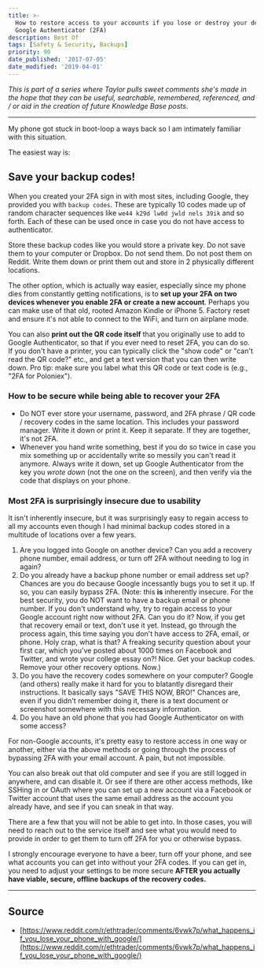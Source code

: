 ```yaml
---
title: >-
  How to restore access to your accounts if you lose or destroy your device with
  Google Authenticator (2FA)
description: Best Of
tags: [Safety & Security, Backups]
priority: 90
date_published: '2017-07-05'
date_modified: '2019-04-01'
---
```


*This is part of a series where Taylor pulls sweet comments she's made in the hope that they can be useful, searchable, remembered, referenced, and / or aid in the creation of future Knowledge Base posts.*

---

My phone got stuck in boot-loop a ways back so I am intimately familiar with this situation.

The easiest way is:

## Save your backup codes!

When you created your 2FA sign in with most sites, including Google, they provided you with `backup codes`. These are typically 10 codes made up of random character sequences like `we44 k29d lw0d jwld nels 39ik` and so forth. Each of these can be used once in case you do not have access to authenticator.

Store these backup codes like you would store a private key. Do not save them to your computer or Dropbox. Do not send them. Do not post them on Reddit. Write them down or print them out and store in 2 physically different locations.

The other option, which is actually way easier, especially since my phone dies from constantly getting notifications, is to **set up your 2FA on two devices whenever you enable 2FA or create a new account**. Perhaps you can make use of that old, rooted Amazon Kindle or iPhone 5. Factory reset and ensure it's not able to connect to the WiFi, and turn on airplane mode.

You can also **print out the QR code itself** that you originally use to add to Google Authenticator, so that if you ever need to reset 2FA, you can do so. If you don't have a printer, you can typically click the "show code" or "can't read the QR code?" etc., and get a text version that you can then write down. Pro tip: make sure you label what this QR code or text code is (e.g., "2FA for Poloniex").

### How to be secure while being able to recover your 2FA

* Do NOT ever store your username, password, and 2FA phrase / QR code / recovery codes in the same location. This includes your password manager. Write it down or print it. Keep it separate. If they are together, it's not 2FA.
* Whenever you hand write something, best if you do so twice in case you mix something up or accidentally write so messily you can't read it anymore. Always write it down, set up Google Authenticator from the key you *wrote down* (not the one on the screen), and then verify via the code that displays on your phone.

### Most 2FA is surprisingly insecure due to usability

It isn't inherently insecure, but it was surprisingly easy to regain access to all my accounts even though I had minimal backup codes stored in a multitude of locations over a few years.

1. Are you logged into Google on another device? Can you add a recovery phone number, email address, or turn off 2FA without needing to log in again?
2. Do you already have a backup phone number or email address set up? Chances are you do because Google incessantly bugs you to set it up. If so, you can easily bypass 2FA. (Note: this **is** inherently insecure. For the best security, you do NOT want to have a backup email or phone number. If you don't understand why, try to regain access to your Google account right now without 2FA. Can you do it? Now, if you get that recovery email or text, don't use it yet. Instead, go through the process again, this time saying you don't have access to 2FA, email, or phone. Holy crap, what is that? A freaking security question about your first car, which you've posted about 1000 times on Facebook and Twitter, and wrote your college essay on?! Nice. Get your backup codes. Remove your other recovery options. Now.)
3. Do you have the recovery codes somewhere on your computer? Google (and others) really make it hard for you to blatantly disregard their instructions. It basically says "SAVE THIS NOW, BRO!" Chances are, even if you didn't remember doing it, there is a text document or screenshot somewhere with this necessary information.
4. Do you have an old phone that you had Google Authenticator on with some access?

For non-Google accounts, it's pretty easy to restore access in one way or another, either via the above methods or going through the process of bypassing 2FA with your email account. A pain, but not impossible.

You can also break out that old computer and see if you are still logged in anywhere, and can disable it. Or see if there are other access methods, like SSHing in or OAuth where you can set up a new account via a Facebook or Twitter account that uses the same email address as the account you already have, and see if you can sneak in that way.

There are a few that you will not be able to get into. In those cases, you will need to reach out to the service itself and see what you would need to provide in order to get them to turn off 2FA for you or otherwise bypass.

I strongly encourage everyone to have a beer, turn off your phone, and see what accounts you can get into without your 2FA codes. If you can get in, you need to adjust your settings to be more secure **AFTER you actually have viable, secure, offline backups of the recovery codes.**

---

## Source

* [https://www.reddit.com/r/ethtrader/comments/6vwk7p/what_happens_if_you_lose_your_phone_with_google/](https://www.reddit.com/r/ethtrader/comments/6vwk7p/what_happens_if_you_lose_your_phone_with_google/)

